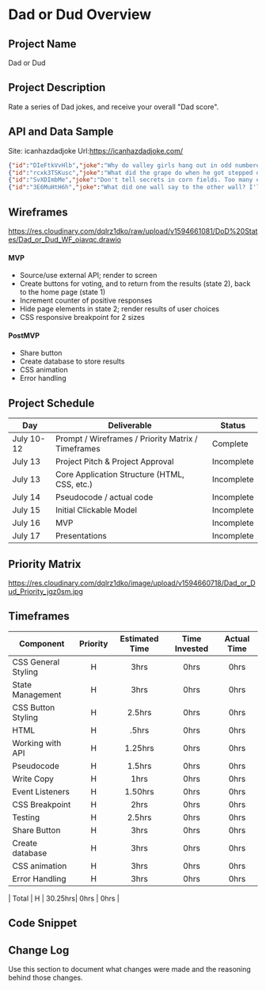 # Dad or Dud Overview

## Project Name

Dad or Dud

## Project Description

Rate a series of Dad jokes, and receive your overall "Dad score".

## API and Data Sample
    
Site: icanhazdadjoke	  Url:https://icanhazdadjoke.com/

```json
{"id":"DIeFtkVvHlb","joke":"Why do valley girls hang out in odd numbered groups? Because they can't even.","status":200}
{"id":"rcxk3TSKusc","joke":"What did the grape do when he got stepped on? He let out a little wine.","status":200}
{"id":"SvXDImbMe","joke":"Don't tell secrets in corn fields. Too many ears around.","status":200}
{"id":"3E6MuHtH6h","joke":"What did one wall say to the other wall? I'll meet you at the corner!","status":200}
```

## Wireframes

https://res.cloudinary.com/dqlrz1dko/raw/upload/v1594661081/DoD%20States/Dad_or_Dud_WF_oiavqc.drawio

#### MVP 
- Source/use external API; render to screen
- Create buttons for voting, and to return from the results (state 2), back to the home page (state 1)
- Increment counter of positive responses
- Hide page elements in state 2; render results of user choices
- CSS responsive breakpoint for 2 sizes

#### PostMVP  
- Share button
- Create database to store results
- CSS animation
- Error handling

## Project Schedule

|  Day | Deliverable | Status
|---|---| ---|
|July 10-12| Prompt / Wireframes / Priority Matrix / Timeframes | Complete
|July 13| Project Pitch & Project Approval | Incomplete
|July 13| Core Application Structure (HTML, CSS, etc.) | Incomplete
|July 14| Pseudocode / actual code | Incomplete
|July 15| Initial Clickable Model  | Incomplete
|July 16| MVP | Incomplete
|July 17| Presentations | Incomplete

## Priority Matrix

https://res.cloudinary.com/dqlrz1dko/image/upload/v1594660718/Dad_or_Dud_Priority_jgz0sm.jpg

## Timeframes


| Component | Priority | Estimated Time | Time Invested | Actual Time |
| --- | :---: |  :---: | :---: | :---: |
| CSS General Styling | H | 3hrs| 0hrs | 0hrs |
| State Management| H | 3hrs| 0hrs | 0hrs |
| CSS Button Styling | H | 2.5hrs| 0hrs | 0hrs |
| HTML | H | .5hrs| 0hrs | 0hrs |
| Working with API | H | 1.25hrs| 0hrs | 0hrs |
| Pseudocode | H | 1.5hrs| 0hrs | 0hrs |
| Write Copy| H | 1hrs| 0hrs | 0hrs |
| Event Listeners | H | 1.50hrs| 0hrs | 0hrs |
| CSS Breakpoint | H | 2hrs| 0hrs | 0hrs |
| Testing | H | 2.5hrs| 0hrs | 0hrs |
| Share Button | H | 3hrs| 0hrs | 0hrs |
| Create database | H | 3hrs| 0hrs | 0hrs |
| CSS animation| H | 3hrs| 0hrs | 0hrs |
| Error Handling | H | 3hrs| 0hrs | 0hrs |

| Total | H | 30.25hrs| 0hrs | 0hrs |

## Code Snippet




## Change Log
 Use this section to document what changes were made and the reasoning behind those changes.  
